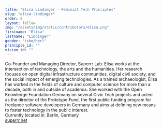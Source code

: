 ```yaml
---
title: "Elisa Lindinger - Feminist Tech Principles"
slug: "elisa-lindinger"
order: 8
layout: fellow
img: "/assets/img/static/contributors/elisa.png"
firstname: "Elisa"
lastname: "Lindinger"
gender: "(she/her)"
principle_id: ""
vision_id: ""
---
```


Co-Founder and Managing Director, Superrr Lab. Elisa works at the intersection of technology, the arts and the humanities. Her research focuses on open digital infrastructure communities, digital civil society, and the social impact of emerging technologies. As a trained archaeologist, Elisa has worked in the fields of culture and computer science for more than a decade, both in and outside of academia. She worked with the Open Knowledge Foundation Germany on several Civic Tech projects and acted as the director of the Prototype Fund, the first public funding program for freelance software developers in Germany and aims at defining new means to foster technology in the public interest. <br>
Currently located in: Berlin, Germany <br>
[superrr.net](https://superrr.net/) <br>

